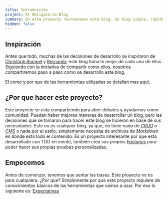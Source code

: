 ```yaml
---
title: Introducción
project: El Obligatorio Blog
summary: En este proyecto recrearemos este blog. Un blog simple, rápido y eficiente.
hidden: false
---
```


## Inspiración

Antes que todo, muchas de las decisiones de desarrollo se inspiraron de [Christoph Rumpel](https://christoph-rumpel.com/) y [Bernardo](https://bernar.do/creating-a-simple-blog-with-laravel); este blog toma lo mejor de cada uno de ellos. Siguiendo con la iniciativa de compartir como ellos, nosotros compartiremos paso a paso como se desarrollo este blog.

El como y por que de las herramientas utilizadas se detallan mas [aquí](/blog/2022/02/como-y-por-que-se-creo-este-blog).

## ¿Por que hacer este proyecto?

Este proyecto se esta compartiendo para abrir debates y ayudarnos como comunidad. Puedan haber mejores maneras de desarrollar un blog, pero las decisiones que se tomaron para hacer este blog se hicieron en base de sus necesidades.
Este no es cualquier blog, ya que, no tiene nada de *[CRUD](https://developer.mozilla.org/es/docs/Glossary/CRUD)* o *[CMS](https://developer.mozilla.org/es/docs/Glossary/CMS)* o nada por el estilo; simplemente necesita de archivos de *Markdown* en donde esta todo el contenido.
Es un proyecto interesante por que esta desarrollado con TDD en mente, también crea sus propios *[Factories](https://laravel.com/docs/7.x/database-testing#writing-factories)* para poder hacer sus propias pruebas personalizadas.

## Empecemos

Antes de comenzar, tenemos que sentar las bases. Este proyecto no es para cualquiera. ¿Por que? Simplemente por que este proyecto requiere de conocimientos básicos de las herramientas que vamos a usar. Por eso lo siguiente es: [Expectativas](/proyectos/el-obligatorio-blog/expectativas)
